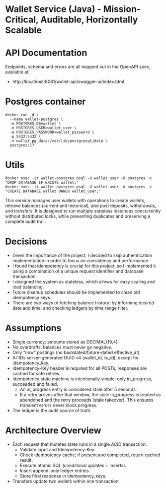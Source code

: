 # Wallet Service (Java) - Mission-Critical, Auditable, Horizontally Scalable

# API Documentation

Endpoints, schema and errors are all mapped out in the OpenAPI spec, available at:

- http://localhost:8081/wallet-api/swagger-ui/index.html

# Postgres container

```
docker run -d \
  --name wallet-postgres \
  -e POSTGRES_DB=wallet \
  -e POSTGRES_USER=wallet_user \
  -e POSTGRES_PASSWORD=wallet_password \
  -p 5432:5432 \
  -v wallet_pg_data:/var/lib/postgresql/data \
  postgres:17
```

# Utils

```shell
docker exec -it wallet-postgres psql -U wallet_user -d postgres -c "DROP DATABASE IF EXISTS wallet;"
docker exec -it wallet-postgres psql -U wallet_user -d postgres -c "CREATE DATABASE wallet OWNER wallet_user;"
```

This service manages user wallets with operations to create wallets, retrieve balances (current and historical), and post deposits, withdrawals, and transfers.
It is designed to run multiple stateless instances concurrently without distributed locks, while preventing duplicates and preserving a complete audit trail.

# Decisions

- Given the importance of the project, I decided to skip authentication implementation in order to focus on consistency and performance.
- I found that idempotency is crucial for this project, so I implemented it using a combination of a unique request identifier and database transaction.
- I designed the system as stateless, which allows for easy scaling and load balancing.
- Future cleanup schedules should be implemented to clean old idempotency keys.
- There are two ways of fetching balance history: by informing desired date and time, and checking ledgers by time range filter.

# Assumptions

- Single currency; amounts stored as DECIMAL(19,4).
- No overdrafts: balances must never go negative.
- Only “now” postings (no backdated/future-dated effective_at).
- All IDs server-generated UUID v4 (wallet_id, tx_id), except for idempotency_key.
- Idempotency-Key header is required for all POSTs; responses are cached for safe retries.
- Idempotency state machine is intentionally simple: only in_progress, succeeded and failed.
    - An in_progress entry is considered stale after 5 seconds.
    - If a retry arrives after that window, the stale in_progress is treated as abandoned and the retry proceeds (stale takeover). This ensures transient errors never block progress.
- The ledger is the audit source of truth.

# Architecture Overview

- Each request that mutates state runs in a single ACID transaction:
    - Validate input and Idempotency-Key.
    - Check idempotency cache; if present and completed, return cached result.
    - Execute atomic SQL (conditional updates + inserts).
    - Insert append-only ledger entries.
    - Store final response in idempotency_keys.
- Transfers update two wallets within one transaction.
